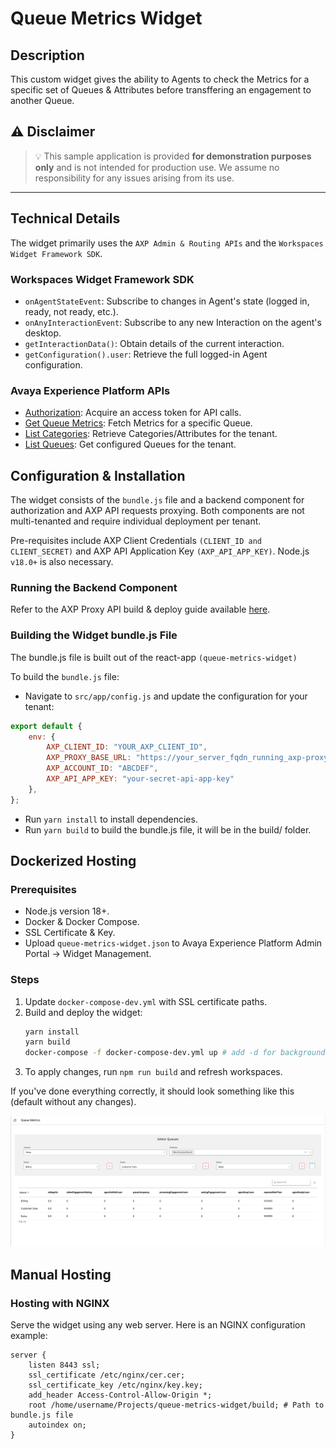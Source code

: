 
# Queue Metrics Widget

## Description

This custom widget gives the ability to Agents to check the Metrics for a specific set of Queues & Attributes before transffering an engagement to another Queue.

## :warning: **Disclaimer**

> :bulb: This sample application is provided **for demonstration purposes only** and is not intended for production use. We assume no responsibility for any issues arising from its use.

---

## Technical Details

The widget primarily uses the `AXP Admin & Routing APIs` and the `Workspaces Widget Framework SDK`.

### Workspaces Widget Framework SDK
- `onAgentStateEvent`: Subscribe to changes in Agent's state (logged in, ready, not ready, etc.).
- `onAnyInteractionEvent`: Subscribe to any new Interaction on the agent's desktop.
- `getInteractionData()`: Obtain details of the current interaction.
- `getConfiguration().user`: Retrieve the full logged-in Agent configuration.

### Avaya Experience Platform APIs
- [Authorization](https://developers.avayacloud.com/avaya-experience-platform/docs/how-to-authenticate-with-axp-apis#client-credentials-grant): Acquire an access token for API calls.
- [Get Queue Metrics](https://developers.avayacloud.com/avaya-experience-platform/reference/getmetricsrequestpriorityattributesoptional): Fetch Metrics for a specific Queue.
- [List Categories](https://developers.avayacloud.com/avaya-experience-platform/reference/listcategories): Retrieve Categories/Attributes for the tenant.
- [List Queues](https://developers.avayacloud.com/avaya-experience-platform/reference/listqueues): Get configured Queues for the tenant.

## Configuration & Installation

The widget consists of the `bundle.js` file and a backend component for authorization and AXP API requests proxying. Both components are not multi-tenanted and require individual deployment per tenant.

Pre-requisites include AXP Client Credentials `(CLIENT_ID and CLIENT_SECRET)` and AXP API Application Key `(AXP_API_APP_KEY)`. Node.js `v18.0+` is also necessary.

### Running the Backend Component
Refer to the AXP Proxy API build & deploy guide available [here](https://github.com/AvayaExperiencePlatform/axp-api-proxy).

### Building the Widget bundle.js File
The bundle.js file is built out of the react-app `(queue-metrics-widget)`


To build the `bundle.js` file:
- Navigate to `src/app/config.js` and update the configuration for your tenant:
```js
export default {
    env: {
        AXP_CLIENT_ID: "YOUR_AXP_CLIENT_ID",
        AXP_PROXY_BASE_URL: "https://your_server_fqdn_running_axp-proxy-api:3001",
        AXP_ACCOUNT_ID: "ABCDEF",
        AXP_API_APP_KEY: "your-secret-api-app-key"
    },
};
```
- Run `yarn install` to install dependencies.
- Run `yarn build` to build the bundle.js file, it will be in the build/ folder.


## Dockerized Hosting

### Prerequisites
- Node.js version 18+.
- Docker & Docker Compose.
- SSL Certificate & Key.
- Upload `queue-metrics-widget.json` to Avaya Experience Platform Admin Portal -> Widget Management.

### Steps
1. Update `docker-compose-dev.yml` with SSL certificate paths.
2. Build and deploy the widget:
   ```sh
   yarn install
   yarn build
   docker-compose -f docker-compose-dev.yml up # add -d for background process
   ```
3. To apply changes, run `npm run build` and refresh workspaces.

If you've done everything correctly, it should look something like this (default without any changes).

![Widget Demo](./public/screenshot.png)

## Manual Hosting

### Hosting with NGINX
Serve the widget using any web server. Here is an NGINX configuration example:

```nginx
server {
    listen 8443 ssl;
    ssl_certificate /etc/nginx/cer.cer;
    ssl_certificate_key /etc/nginx/key.key;
    add_header Access-Control-Allow-Origin *;
    root /home/username/Projects/queue-metrics-widget/build; # Path to bundle.js file
    autoindex on;
}
```
